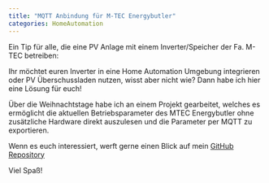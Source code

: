 ```yaml
---
title: "MQTT Anbindung für M-TEC Energybutler"
categories: HomeAutomation
---
```


Ein Tip für alle, die eine PV Anlage mit einem Inverter/Speicher der Fa. M-TEC betreiben:

Ihr möchtet euren Inverter in eine Home Automation Umgebung integrieren oder PV Überschussladen nutzen, wisst aber nicht wie?
Dann habe ich hier eine Lösung für euch!

Über die Weihnachtstage habe ich an einem Projekt gearbeitet, welches es ermöglicht die aktuellen Betriebsparameter des MTEC Energybutler ohne zusätzliche Hardware direkt auszulesen und die Parameter per MQTT zu exportieren.

Wenn es euch interessiert, werft gerne einen Blick auf mein [GitHub Repository](https://github.com/croedel/MTECmqtt)

Viel Spaß!
